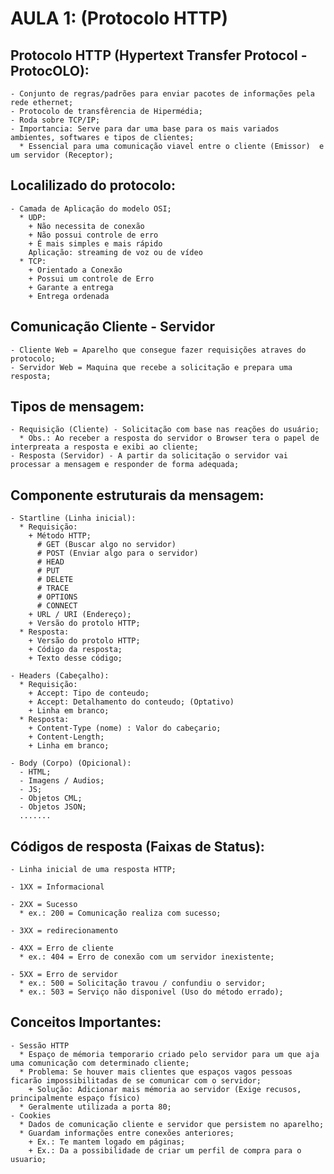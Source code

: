 # AULA 1: (Protocolo HTTP)

## Protocolo HTTP (Hypertext Transfer Protocol - ProtocOLO): 
    - Conjunto de regras/padrões para enviar pacotes de informações pela rede ethernet;
    - Protocolo de transfêrencia de Hipermédia;
    - Roda sobre TCP/IP;
    - Importancia: Serve para dar uma base para os mais variados ambientes, softwares e tipos de clientes;
      * Essencial para uma comunicação viavel entre o cliente (Emissor)  e um servidor (Receptor);

## Localilizado do protocolo: 
    - Camada de Aplicação do modelo OSI;
      * UDP: 
        + Não necessita de conexão
        + Não possui controle de erro
        + É mais simples e mais rápido
        Aplicação: streaming de voz ou de vídeo
      * TCP: 
        + Orientado a Conexão
        + Possui um controle de Erro
        + Garante a entrega
        + Entrega ordenada	

## Comunicação Cliente - Servidor
    - Cliente Web = Aparelho que consegue fazer requisições atraves do protocolo;
    - Servidor Web = Maquina que recebe a solicitação e prepara uma resposta;

## Tipos de mensagem:
    - Requisição (Cliente) - Solicitação com base nas reações do usuário;
      * Obs.: Ao receber a resposta do servidor o Browser tera o papel de interpreata a resposta e exibi ao cliente; 
    - Resposta (Servidor) - A partir da solicitação o servidor vai processar a mensagem e responder de forma adequada;

## Componente estruturais da mensagem:
    - Startline (Linha inicial):
      * Requisição:
        + Método HTTP;
          # GET (Buscar algo no servidor)
          # POST (Enviar algo para o servidor)
          # HEAD
          # PUT
          # DELETE
          # TRACE
          # OPTIONS
          # CONNECT
        + URL / URI (Endereço);
        + Versão do protolo HTTP;
      * Resposta:
        + Versão do protolo HTTP;
        + Código da resposta;
        + Texto desse código;
        
    - Headers (Cabeçalho):
      * Requisição:
        + Accept: Tipo de conteudo;
        + Accept: Detalhamento do conteudo; (Optativo)
        + Linha em branco;
      * Resposta:
        + Content-Type (nome) : Valor do cabeçario;
        + Content-Length;
        + Linha em branco;
        
    - Body (Corpo) (Opicional):
      - HTML;
      - Imagens / Audios;
      - JS;
      - Objetos CML;
      - Objetos JSON;
      .......

## Códigos de resposta (Faixas de Status):
    - Linha inicial de uma resposta HTTP;
    
    - 1XX = Informacional
    
    - 2XX = Sucesso
      * ex.: 200 = Comunicação realiza com sucesso;
      
    - 3XX = redirecionamento
    
    - 4XX = Erro de cliente
      * ex.: 404 = Erro de conexão com um servidor inexistente;
      
    - 5XX = Erro de servidor
      * ex.: 500 = Solicitação travou / confundiu o servidor;
      * ex.: 503 = Serviço não disponivel (Uso do método errado);

## Conceitos Importantes:
    - Sessão HTTP
      * Espaço de mémoria temporario criado pelo servidor para um que aja uma comunicação com determinado cliente;
      * Problema: Se houver mais clientes que espaços vagos pessoas ficarão impossibilitadas de se comunicar com o servidor;
        + Solução: Adicionar mais mémoria ao servidor (Exige recusos, principalmente espaço físico)
      * Geralmente utilizada a porta 80;
    - Cookies
      * Dados de comunicação cliente e servidor que persistem no aparelho;
      * Guardam informações entre conexões anteriores;
        + Ex.: Te mantem logado em páginas;
        + Ex.: Da a possibilidade de criar um perfil de compra para o usuario; 
